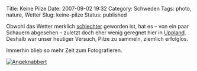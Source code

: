 Title: Keine Pilze
Date: 2007-09-02 19:32
Category: Schweden
Tags: photo, nature, Wetter
Slug: keine-pilze
Status: published

Obwohl das Wetter merklich
[schlechter](http://www.fiket.de/2007/08/28/hoestvaeder/) geworden ist,
hat es – von ein paar Schauern abgesehen – zuletzt doch eher wenig
geregnet hier in [Uppland](http://de.wikipedia.org/wiki/Uppland).
Deshalb war unser heutiger Versuch, Pilze zu sammeln, ziemlich
erfolglos.

Immerhin blieb so mehr Zeit zum Fotografieren.

[![Angeknabbert](/pic/svamplowsat_s.jpg "Angeknabbert")](/pic/svamplowsat_l.jpg)

